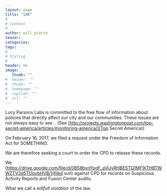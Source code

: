 ```yaml
---
layout: page
title: "SAR"
#
# Content
#
author: will_pierce
teaser: 
categories:
tags:
#
# Styling
#
header: no
image:
   thumb: ""
#  header: ""
#  thumb: ""
#  homepage: ""
#  caption: ""
#  url: ""
---
```


Lucy Parsons Labs is committed to the free flow of information about policies that directly affect our city and our communities. These issues are not always easy to see. . (See [http://projects.washingtonpost.com/top-secret-america/articles/monitoring-america/](Top Secret America))

On February 16, 2017, we filed a request under the Freedom of Information Act for SOMETHING.

We are therefore seeking a court to order the CPD to release these records.

We [https://drive.google.com/file/d/0B58bynYpgF_aVlJyRHBESTQ1MF9jTHBTWWZTV3d5TUpvbHVB/](filed suit) against CPD for records on Suspicious Activity Reports and Fusion Center audits.

What we call a *willfull violation* of the law.
